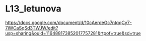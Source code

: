 # L13_letunova
https://docs.google.com/document/d/10cAerdeGc7ntqqCy7-7iWCaSqSd3TWJW/edit?usp=sharing&ouid=116488173852017757281&rtpof=true&sd=true

